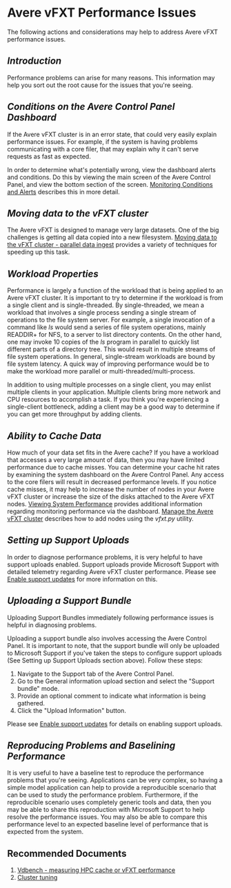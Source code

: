 <properties
    pageTitle="Avere vFXT Performance Issues"
    description="Resolve issues with Avere vFXT performance."
    infoBubbleText="Avere vFXT Performance Issues"
    authors="jbut"
    ms.author="jebutl"
    displayOrder="1"
    articleId="averevfxt-performance"
    diagnosticScenario=""
    selfHelpType="generic"
    supportTopicIds="32609694"
    resourceTags=""
    productPesIds="16506"
    cloudEnvironments="public"
/>

# Avere vFXT Performance Issues

The following actions and considerations may help to address Avere vFXT performance issues.

## *Introduction*

Performance problems can arise for many reasons.  This information may help you sort out the root cause for the issues that you're seeing.

## *Conditions on the Avere Control Panel Dashboard*

If the Avere vFXT cluster is in an error state, that could very easily explain performance issues. For example, if the system is having problems communicating with a core filer, that may explain why it can't serve requests as fast as expected.

In order to determine what's potentially wrong, view the dashboard alerts and conditions.  Do this by viewing the main screen of the Avere Control Panel, and view the bottom section of the screen.  [Monitoring Conditions and Alerts](https://azure.github.io/Avere/legacy/dashboard/4_7/html/dash_conditions_alerts.html) describes this in more detail.

## *Moving data to the vFXT cluster*

The Avere vFXT is designed to manage very large datasets.  One of the big challenges is getting all data copied into a new filesystem.  [Moving data to the vFXT cluster - parallel data ingest](https://docs.microsoft.com/azure/avere-vfxt/avere-vfxt-data-ingest) provides a variety of techniques for speeding up this task.

## *Workload Properties*

Performance is largely a function of the workload that is being applied to an Avere vFXT cluster.  It is important to try to determine if the workload is from a single client and is single-threaded. By single-threaded, we mean a workload that involves a single process sending a single stream of operations to the file system server.  For example, a single invocation of a command like *ls* would send a series of file system operations, mainly READDIR+ for NFS, to a server to list directory contents.  On the other hand, one may invoke 10 copies of the *ls* program in parallel to quickly list different parts of a directory tree.  This would result in multiple streams of file system operations.  In general, single-stream workloads are bound by file system latency. A quick way of improving performance would be to make the workload more parallel or multi-threaded/multi-process.

In addition to using multiple processes on a single client, you may enlist multiple clients in your application.  Multiple clients bring more network and CPU resources to accomplish a task. If you think you're experiencing a single-client bottleneck, adding a client may be a good way to determine if you can get more throughput by adding clients.

## *Ability to Cache Data*

How much of your data set fits in the Avere cache?  If you have a workload that accesses a very large amount of data, then you may have limited performance due to cache misses.  You can determine your cache hit rates by examining the system dashboard on the Avere Control Panel.  Any access to the core filers will result in decreased performance levels.  If you notice cache misses, it may help to increase the number of nodes in your Avere vFXT cluster or increase the size of the disks attached to the Avere vFXT nodes.  [Viewing System Performance](https://azure.github.io/Avere/legacy/dashboard/4_7/html/dash_performance_graph.html) provides additional information regarding monitoring performance via the dashboard.  [Manage the Avere vFXT cluster](https://docs.microsoft.com/azure/avere-vfxt/avere-vfxt-manage-cluster) describes how to add nodes using the *vfxt.py* utility.

## *Setting up Support Uploads*

In order to diagnose performance problems, it is very helpful to have support uploads enabled.  Support uploads provide Microsoft Support with detailed telemetry regarding Avere vFXT cluster performance.  Please see [Enable support updates](https://docs.microsoft.com/azure/avere-vfxt/avere-vfxt-enable-support) for more information on this.

## *Uploading a Support Bundle*

Uploading Support Bundles immediately following performance issues is helpful in diagnosing problems.

Uploading a support bundle also involves accessing the Avere Control Panel. It is important to note, that the support bundle will only be uploaded to Microsoft Support if you've taken the steps to configure support uploads (See Setting up Support Uploads section above). Follow these steps:

1. Navigate to the Support tab of the Avere Control Panel.
2. Go to the General information upload section and select the "Support bundle" mode.
3. Provide an optional comment to indicate what information is being gathered.
4. Click the "Upload Information" button.

Please see [Enable support updates](https://docs.microsoft.com/azure/avere-vfxt/avere-vfxt-enable-support) for details on enabling support uploads.

## *Reproducing Problems and Baselining Performance*

It is very useful to have a baseline test to reproduce the performance problems that you're seeing.  Applications can be very complex, so having a simple model application can help to provide a reproducible scenario that can be used to study the performance problem.  Furthermore, if the reproducible scenario uses completely generic tools and data, then you may be able to share this reproduction with Microsoft Support to help resolve the performance issues.  You may also be able to compare this performance level to an expected baseline level of performance that is expected from the system.

## **Recommended Documents**

1. [Vdbench - measuring HPC cache or vFXT performance](https://github.com/Azure/Avere/blob/master/docs/vdbench.md)
2. [Cluster tuning](https://docs.microsoft.com/azure/avere-vfxt/avere-vfxt-tuning)
